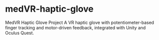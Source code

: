 # medVR-haptic-glove
 MedVR Haptic Glove Project A VR haptic glove with potentiometer-based finger tracking and motor-driven feedback, integrated with Unity and Oculus Quest.
